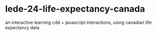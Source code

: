 # lede-24-life-expectancy-canada
an interactive learning cdd + javascript interactions, using canadian life expectancy data
